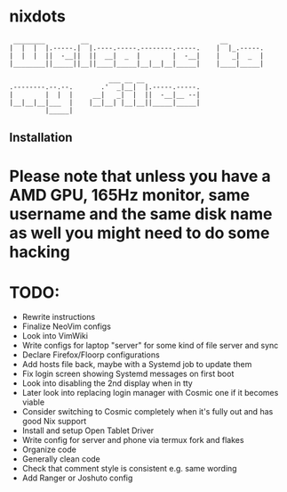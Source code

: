 # nixdots
```
 ________         __                                 __         
|  |  |  |.-----.|  |.----.-----.--------.-----.    |  |_.-----.
|  |  |  ||  -__||  ||  __|  _  |        |  -__|    |   _|  _  |
|________||_____||__||____|_____|__|__|__|_____|    |____|_____|
                                                                
                         ___ __ __                              
.--------.--.--.       .'  _|__|  |.-----.-----.                
|        |  |  |     __|   _|  |  ||  -__|__ --|                
|__|__|__|___  |    |__|__| |__|__||_____|_____|                
         |_____|                                                 
```

## Installation

# Please note that unless you have a AMD GPU, 165Hz monitor, same username and the same disk name as well you might need to do some hacking

# TODO: 
- Rewrite instructions
- Finalize NeoVim configs
- Look into VimWiki
- Write configs for laptop "server" for some kind of file server and sync
- Declare Firefox/Floorp configurations
- Add hosts file back, maybe with a Systemd job to update them
- Fix login screen showing Systemd messages on first boot
- Look into disabling the 2nd display when in tty
- Later look into replacing login manager with Cosmic one if it becomes viable
- Consider switching to Cosmic completely when it's fully out and has good Nix support
- Install and setup Open Tablet Driver
- Write config for server and phone via termux fork and flakes
- Organize code
- Generally clean code 
- Check that comment style is consistent e.g. same wording
- Add Ranger or Joshuto config
